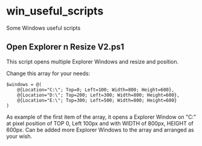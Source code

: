 # win_useful_scripts
Some Windows useful scripts

## Open Explorer n Resize V2.ps1

This script opens multiple Explorer Windows and resize and position.

Change this array for your needs:

```
$windows = @(
    @{Location="C:\"; Top=0; Left=100; Width=800; Height=600},
    @{Location="D:\"; Top=200; Left=300; Width=800; Height=600},
    @{Location="E:\"; Top=300; Left=500; Width=800; Height=600}
)
```

As example of the first item of the array, it opens a Explorer Window on "C:\" at pixel position of TOP 0, Left 100px and with WIDTH of 800px, HEIGHT of 600px.
Can be added more Explorer Windows to the array and arranged as your wish.
